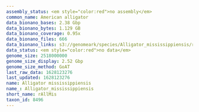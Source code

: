 ```yaml
---
assembly_status: <em style="color:red">no assembly</em>
common_name: American alligator
data_bionano_bases: 2.38 Gbp
data_bionano_bytes: 1.129 GB
data_bionano_coverage: 0.95x
data_bionano_files: 666
data_bionano_links: s3://genomeark/species/Alligator_mississippiensis/rAllMis1/genomic_data/bionano/<br>
data_status: <em style="color:red">no data</em>
genome_size: 2518000000
genome_size_display: 2.52 Gbp
genome_size_method: GoAT
last_raw_data: 1628123276
last_updated: 1628123276
name: Alligator mississippiensis
name_: Alligator_mississippiensis
short_name: rAllMis
taxon_id: 8496
---
```

